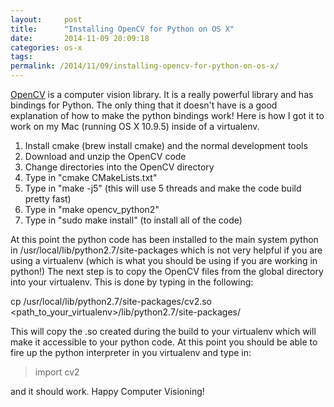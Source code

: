 ```yaml
---
layout:     post
title:      "Installing OpenCV for Python on OS X"
date:       2014-11-09 20:09:18
categories: os-x
tags:  
permalink: /2014/11/09/installing-opencv-for-python-on-os-x/
---
```

[OpenCV](http://opencv.org/) is a computer vision library. It is a really powerful library and has bindings for Python. The only thing that it doesn't have is a good explanation of how to make the python bindings work! Here is how I got it to work on my Mac (running OS X 10.9.5) inside of a virtualenv. 

  1. Install cmake (brew install cmake) and the normal development tools
  2. Download and unzip the OpenCV code
  3. Change directories into the OpenCV directory
  4. Type in "cmake CMakeLists.txt"
  5. Type in "make -j5" (this will use 5 threads and make the code build pretty fast)
  6. Type in "make opencv_python2"
  7. Type in "sudo make install" (to install all of the code)

At this point the python code has been installed to the main system python in /usr/local/lib/python2.7/site-packages which is not very helpful if you are using a virtualenv (which is what you should be using if you are working in python!) The next step is to copy the OpenCV files from the global directory into your virtualenv. This is done by typing in the following: 

cp /usr/local/lib/python2.7/site-packages/cv2.so <path_to_your_virtualenv>/lib/python2.7/site-packages/

This will copy the .so created during the build to your virtualenv which will make it accessible to your python code. At this point you should be able to fire up the python interpreter in you virtualenv and type in: 

> import cv2

and it should work. Happy Computer Visioning!
